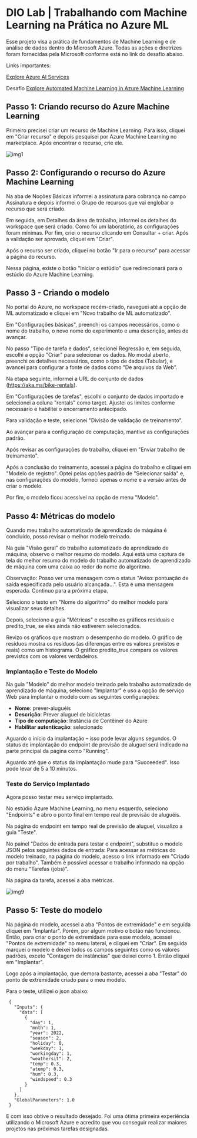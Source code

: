 # DIO Lab | Trabalhando com Machine Learning na Prática no Azure ML
Esse projeto visa a prática de fundamentos de Machine Learning e de análise de dados dentro do Microsoft Azure. Todas as ações e diretrizes foram fornecidas pela Microsoft conforme está no link do desafio abaixo.

Links importantes:

[Explore Azure AI Services](https://microsoftlearning.github.io/mslearn-ai-fundamentals/Instructions/Labs/02-content-safety.html)

Desafio [Explore Automated Machine Learning in Azure Machine Learning](https://microsoftlearning.github.io/mslearn-ai-fundamentals/Instructions/Labs/01-machine-learning.html)

## Passo 1: Criando recurso do Azure Machine Learning

Primeiro precisei criar um recurso de Machine Learning. Para isso, cliquei em "Criar recurso" e depois pesquisei por Azure Machine Learning no marketplace. Após encontrar o recurso, crie ele.

![img1](https://github.com/matheusantunes-silva/DIO-Lab-Trabalhando-com-Machine-Learning-na-Pr-tica-no-Azure-ML/assets/156004284/050691c0-e67b-4f37-b4bd-a4bba5472ff8)


## Passo 2: Configurando o recurso do Azure Machine Learning

Na aba de Noções Básicas informei a assinatura para cobrança no campo Assinatura e depois informei o Grupo de recursos que vai englobar o recurso que será criado.

Em seguida, em Detalhes da área de trabalho, informei os detalhes do workspace que será criado. Como foi um laboratório, as configurações foram mínimas. Por fim, criei o recurso clicando em Consultar + criar. Após a validação ser aprovada, cliquei em "Criar".


Após o recurso ser criado, cliquei no botão "Ir para o recurso" para acessar a página do recurso.

Nessa página, existe o botão "Iniciar o estúdio" que redirecionará para o estúdio do Azure Machine Learning.


## Passo 3 - Criando o modelo
No portal do Azure, no workspace recém-criado, naveguei até a opção de ML automatizado e cliquei em "Novo trabalho de ML automatizado".

Em "Configurações básicas", preenchi os campos necessários, como o nome do trabalho, o novo nome do experimento e uma descrição, antes de avançar.

No passo "Tipo de tarefa e dados", selecionei Regressão e, em seguida, escolhi a opção "Criar" para selecionar os dados. No modal aberto, preenchi os detalhes necessários, como o tipo de dados (Tabular), e avancei para configurar a fonte de dados como "De arquivos da Web".

Na etapa seguinte, informei a URL do conjunto de dados (https://aka.ms/bike-rentals).

Em "Configurações de tarefas", escolhi o conjunto de dados importado e selecionei a coluna "rentals" como target. Ajustei os limites conforme necessário e habilitei o encerramento antecipado.

Para validação e teste, selecionei "Divisão de validação de treinamento".

Ao avançar para a configuração de computação, mantive as configurações padrão.

Após revisar as configurações do trabalho, cliquei em "Enviar trabalho de treinamento".

Após a conclusão do treinamento, acessei a página do trabalho e cliquei em "Modelo de registro". Optei pelas opções padrão de "Selecionar saída" e, nas configurações do modelo, forneci apenas o nome e a versão antes de criar o modelo.

Por fim, o modelo ficou acessível na opção de menu "Modelo".


## Passo 4: Métricas do modelo

Quando meu trabalho automatizado de aprendizado de máquina é concluído, posso revisar o melhor modelo treinado.

Na guia "Visão geral" do trabalho automatizado de aprendizado de máquina, observo o melhor resumo do modelo. Aqui está uma captura de tela do melhor resumo do modelo do trabalho automatizado de aprendizado de máquina com uma caixa ao redor do nome do algoritmo.

Observação: Posso ver uma mensagem com o status "Aviso: pontuação de saída especificada pelo usuário alcançada...". Esta é uma mensagem esperada. Continuo para a próxima etapa.

Seleciono o texto em "Nome do algoritmo" do melhor modelo para visualizar seus detalhes.

Depois, seleciono a guia "Métricas" e escolho os gráficos residuais e predito_true, se eles ainda não estiverem selecionados.

Revizo os gráficos que mostram o desempenho do modelo. O gráfico de resíduos mostra os resíduos (as diferenças entre os valores previstos e reais) como um histograma. O gráfico predito_true compara os valores previstos com os valores verdadeiros.

### Implantação e Teste do Modelo

Na guia "Modelo" do melhor modelo treinado pelo trabalho automatizado de aprendizado de máquina, seleciono "Implantar" e uso a opção de serviço Web para implantar o modelo com as seguintes configurações:

- **Nome**: prever-aluguéis
- **Descrição**: Prever aluguel de bicicletas
- **Tipo de computação**: Instância de Contêiner do Azure
- **Habilitar autenticação**: selecionado

Aguardo o início da implantação – isso pode levar alguns segundos. O status de implantação do endpoint de previsão de aluguel será indicado na parte principal da página como "Running".

Aguardo até que o status da implantação mude para "Succeeded". Isso pode levar de 5 a 10 minutos.

### Teste do Serviço Implantado

Agora posso testar meu serviço implantado.

No estúdio Azure Machine Learning, no menu esquerdo, seleciono "Endpoints" e abro o ponto final em tempo real de previsão de aluguéis.

Na página do endpoint em tempo real de previsão de aluguel, visualizo a guia "Teste".

No painel "Dados de entrada para testar o endpoint", substituo o modelo JSON pelos seguintes dados de entrada:
Para acessar as métricas do modelo treinado, na página do modelo, acesso o link informado em "Criado por trabalho". Também é possível acessar o trabalho informado na opção do menu "Tarefas (jobs)".

Na página da tarefa, acessei a aba métricas.

![img9](https://github.com/matheusantunes-silva/DIO-Lab-Trabalhando-com-Machine-Learning-na-Pr-tica-no-Azure-ML/assets/156004284/3969eee7-8afc-4ede-913d-98e38d2d181d)


## Passo 5: Teste do modelo
Na página do modelo, acessei a aba "Pontos de extremidade" e em seguida cliquei em "Implantar". Porém, por algum motivo o botão não funcionou. Então, para criar o ponto de extremidade para esse modelo, acessei "Pontos de extremidade" no menu lateral, e cliquei em "Criar". Em seguida marquei o modelo e deixei todos os campos seguintes como os valores padrões, exceto "Contagem de instâncias" que deixei como 1. Então cliquei em "Implantar".



Logo após a implantação, que demora bastante, acessei a aba "Testar" do ponto de extremidade criado para o meu modelo.

Para o teste, utilizei o json abaixo:

```
 {
   "Inputs": { 
     "data": [
       {
         "day": 1,
         "mnth": 1,   
         "year": 2022,
         "season": 2,
         "holiday": 0,
         "weekday": 1,
         "workingday": 1,
         "weathersit": 2, 
         "temp": 0.3, 
         "atemp": 0.3,
         "hum": 0.3,
         "windspeed": 0.3 
       }
     ]    
   },   
   "GlobalParameters": 1.0
 }
```

 E com isso obtive o resultado desejado. Foi uma ótima primeira experiência utilizando o Microsoft Azure e acredito que vou conseguir realizar maiores projetos nas próximas tarefas designadas.

